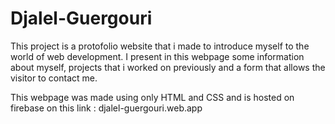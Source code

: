 # Djalel-Guergouri

  This project is a protofolio website that i made to introduce myself to the world of web development.
  I present in this webpage some information about myself, projects that i worked on previously and a form that allows the visitor to contact me. 
 
This webpage was made using only HTML and CSS and is hosted on firebase on this link : djalel-guergouri.web.app
